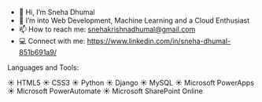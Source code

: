 - 👋 Hi, I’m Sneha Dhumal
- 👀 I’m into Web Development, Machine Learning and a Cloud Enthusiast
- 📫 How to reach me: snehakrishnadhumal@gmail.com
- 💻 Connect with me: https://www.linkedin.com/in/sneha-dhumal-851b691a9/
 
Languages and Tools:

☀ HTML5
☀ CSS3
☀ Python
☀ Django
☀ MySQL
☀ Microsoft PowerApps
☀ Microsoft PowerAutomate
☀ Microsoft SharePoint Online

